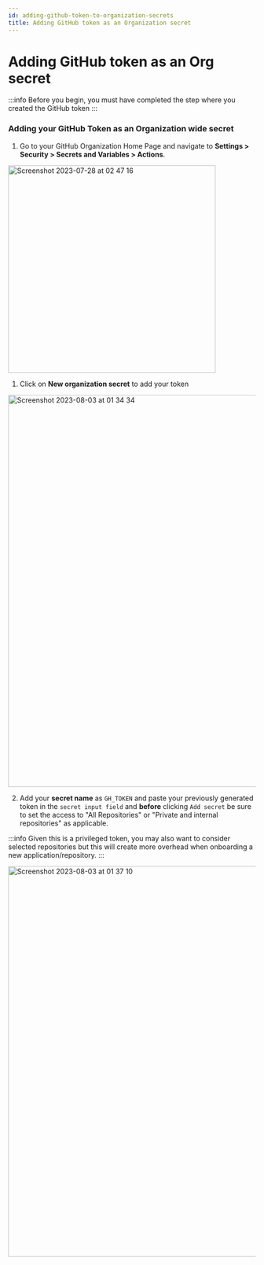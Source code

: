 ```yaml
---
id: adding-github-token-to-organization-secrets
title: Adding GitHub token as an Organization secret
---
```


# Adding GitHub token as an Org secret

:::info
Before you begin, you must have completed the step where you created the GitHub token
:::

### Adding your GitHub Token as an Organization wide secret

1. Go to your GitHub Organization Home Page and navigate to **Settings > Security > Secrets and Variables > Actions**.
<img width="422" alt="Screenshot 2023-07-28 at 02 47 16" src="https://cdn.glueops.dev/doc-assets/v1/old-github-uploads/bd2d-4cd5-adfd-5b2537675401.png"/>

1. Click on **New organization secret** to add your token

<img width="798" alt="Screenshot 2023-08-03 at 01 34 34" src="https://cdn.glueops.dev/doc-assets/v1/old-github-uploads/95e48dd0-62d8-43ac-8972-68f9f0c16a4f.png"/>

2. Add your **secret name** as `GH_TOKEN` and paste your previously generated token in the `secret input field` and **before** clicking `Add secret` be sure to set the access to "All Repositories" or "Private and internal repositories" as applicable.

:::info
Given this is a privileged token, you may also want to consider selected repositories but this will create more overhead when onboarding a new application/repository.
:::

<img width="795" alt="Screenshot 2023-08-03 at 01 37 10" src="https://cdn.glueops.dev/doc-assets/v1/old-github-uploads/7e5769f2-4d4d-4e51-8adc-9a2f1b545682.png"/>
